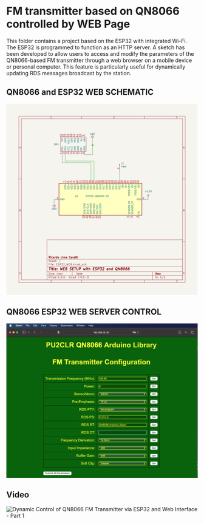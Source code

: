 # FM transmitter based on QN8066 controlled by WEB Page

This folder contains a project based on the ESP32 with integrated Wi-Fi. The ESP32 is programmed to function as an HTTP server. A sketch has been developed to allow users to access and modify the parameters of the QN8066-based FM transmitter through a web browser on a mobile device or personal computer. This feature is particularly useful for dynamically updating RDS messages broadcast by the station.


## QN8066 and ESP32 WEB SCHEMATIC

![QN8066 and ESP32 WEB SCHEMATIC](./schematic_esp32_qn8066_setup.png)


## QN8066 ESP32 WEB SERVER CONTROL

![QN8066 ESP32 WEB SERVER CONTROL](./qn8066_web_page_control.png)

## Video

![Dynamic Control of QN8066 FM Transmitter via ESP32 and Web Interface - Part 1](https://youtu.be/pnmNTlQK2fY?si=OtrqaO6e3nbYOAQB)
